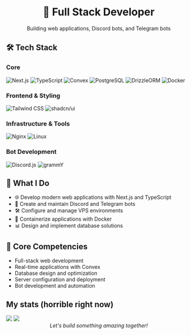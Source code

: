 
<div align="center">
  <h1>👋 Full Stack Developer</h1>
  <p>Building web applications, Discord bots, and Telegram bots</p>
</div>

## 🛠 Tech Stack

### Core
![Next.js](https://img.shields.io/badge/-Next.js-000000?style=flat-square&logo=next.js)
![TypeScript](https://img.shields.io/badge/-TypeScript-3178C6?style=flat-square&logo=typescript&logoColor=white)
![Convex](https://img.shields.io/badge/-Convex-FF6B6B?style=flat-square)
![PostgreSQL](https://img.shields.io/badge/-PostgreSQL-336791?style=flat-square&logo=postgresql&logoColor=white)
![DrizzleORM](https://img.shields.io/badge/-DrizzleORM-00AA55?style=flat-square)
![Docker](https://img.shields.io/badge/-Docker-2496ED?style=flat-square&logo=docker&logoColor=white)

### Frontend & Styling
![Tailwind CSS](https://img.shields.io/badge/-Tailwind_CSS-38B2AC?style=flat-square&logo=tailwind-css&logoColor=white)
![shadcn/ui](https://img.shields.io/badge/-shadcn/ui-000000?style=flat-square)

### Infrastructure & Tools
![Nginx](https://img.shields.io/badge/-Nginx-009639?style=flat-square&logo=nginx&logoColor=white)
![Linux](https://img.shields.io/badge/-Linux-FCC624?style=flat-square&logo=linux&logoColor=black)

### Bot Development
![Discord.js](https://img.shields.io/badge/-Discord.js-5865F2?style=flat-square&logo=discord&logoColor=white)
![grammY](https://img.shields.io/badge/-grammY-26A5E4?style=flat-square&logo=telegram&logoColor=white)

## 💼 What I Do

- 🌐 Develop modern web applications with Next.js and TypeScript
- 🤖 Create and maintain Discord and Telegram bots
- 🛠 Configure and manage VPS environments
- 🐳 Containerize applications with Docker
- 📊 Design and implement database solutions

## 🔧 Core Competencies

- Full-stack web development
- Real-time applications with Convex
- Database design and optimization
- Server configuration and deployment
- Bot development and automation



## My stats (horrible right now)

<img src="https://github-readme-stats-five-wheat-19.vercel.app/api?username=fuminshou-dev&hide=prs,issues,contribs&show_icons=true&theme=transparent" />
<img src="https://github-readme-stats-five-wheat-19.vercel.app/api?username=fuminshou-dev&hide=prs,issues,contribs&show_icons=true&theme=transparent&locale=ru" />


<div align="center">
  <i>Let's build something amazing together!</i>
</div>
